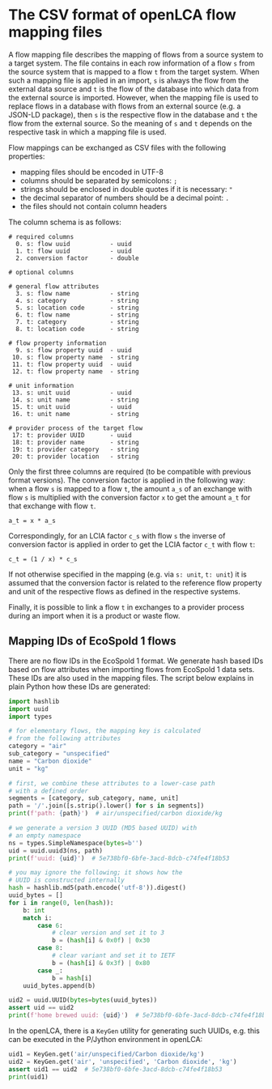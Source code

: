 # The CSV format of openLCA flow mapping files

A flow mapping file describes the mapping of flows from a source system to
a target system. The file contains in each row information of a flow `s` from
the source system that is mapped to a flow `t` from the target system. When
such a mapping file is applied in an import, `s` is always the flow from the
external data source and `t` is the flow of the database into which data from
the external source is imported. However, when the mapping file is used to
replace flows in a database with flows from an external source (e.g. a
JSON-LD package), then `s` is the respective flow in the database and `t` the
flow from the external source. So the meaning of `s` and `t` depends on the
respective task in which a mapping file is used.

Flow mappings can be exchanged as CSV files with the following properties:

* mapping files should be encoded in UTF-8
* columns should be separated by semicolons: `;`
* strings should be enclosed in double quotes if it is necessary: `"`
* the decimal separator of numbers should be a decimal point: `.`
* the files should not contain column headers

The column schema is as follows:

```
# required columns
  0. s: flow uuid           - uuid
  1. t: flow uuid           - uuid
  2. conversion factor      - double

# optional columns

# general flow attributes
  3. s: flow name           - string
  4. s: category            - string
  5. s: location code       - string
  6. t: flow name           - string
  7. t: category            - string
  8. t: location code       - string

# flow property information
  9. s: flow property uuid  - uuid
 10. s: flow property name  - string
 11. t: flow property uuid  - uuid
 12. t: flow property name  - string

# unit information
 13. s: unit uuid           - uuid
 14. s: unit name           - string
 15. t: unit uuid           - uuid
 16. t: unit name           - string

# provider process of the target flow
 17: t: provider UUID       - uuid
 18: t: provider name       - string
 19: t: provider category   - string
 20: t: provider location   - string
```

Only the first three columns are required (to be compatible with previous
format versions). The conversion factor is applied in the following way: when a
flow `s` is mapped to a flow `t`, the amount `a_s` of an exchange with flow `s`
is multiplied with the conversion factor `x` to get the amount `a_t` for that
exchange with flow `t`.

```
a_t = x * a_s
```

Correspondingly, for an LCIA factor `c_s` with flow `s` the inverse of
conversion factor is applied in order to get the LCIA factor `c_t` with flow `t`:

```
c_t = (1 / x) * c_s
```

If not otherwise specified in the mapping (e.g. via `s: unit`, `t: unit`) it is
assumed that the conversion factor is related to the reference flow property
and unit of the respective flows as defined in the respective systems.

Finally, it is possible to link a flow `t` in exchanges to a provider process
during an import when it is a product or waste flow.


## Mapping IDs of EcoSpold 1 flows

There are no flow IDs in the EcoSpold 1 format. We generate hash based IDs
based on flow attributes when importing flows from EcoSpold 1 data sets. These
IDs are also used in the mapping files. The script below explains in plain
Python how these IDs are generated:

```py
import hashlib
import uuid
import types

# for elementary flows, the mapping key is calculated
# from the following attributes
category = "air"
sub_category = "unspecified"
name = "Carbon dioxide"
unit = "kg"

# first, we combine these attributes to a lower-case path
# with a defined order
segments = [category, sub_category, name, unit]
path = '/'.join([s.strip().lower() for s in segments])
print(f'path: {path}')  # air/unspecified/carbon dioxide/kg

# we generate a version 3 UUID (MD5 based UUID) with
# an empty namespace
ns = types.SimpleNamespace(bytes=b'')
uid = uuid.uuid3(ns, path)
print(f'uuid: {uid}')  # 5e738bf0-6bfe-3acd-8dcb-c74fe4f18b53

# you may ignore the following; it shows how the
# UUID is constructed internally
hash = hashlib.md5(path.encode('utf-8')).digest()
uuid_bytes = []
for i in range(0, len(hash)):
    b: int
    match i:
        case 6:
            # clear version and set it to 3
            b = (hash[i] & 0x0f) | 0x30
        case 8:
            # clear variant and set it to IETF
            b = (hash[i] & 0x3f) | 0x80
        case _:
            b = hash[i]
    uuid_bytes.append(b)

uid2 = uuid.UUID(bytes=bytes(uuid_bytes))
assert uid == uid2
print(f'home brewed uuid: {uid}')  # 5e738bf0-6bfe-3acd-8dcb-c74fe4f18b53
```

In the openLCA, there is a `KeyGen` utility for generating such UUIDs, e.g.
this can be executed in the P/Jython environment in openLCA:

```py
uid1 = KeyGen.get('air/unspecified/Carbon dioxide/kg')
uid2 = KeyGen.get('air', 'unspecified', 'Carbon dioxide', 'kg')
assert uid1 == uid2  # 5e738bf0-6bfe-3acd-8dcb-c74fe4f18b53
print(uid1)
```
